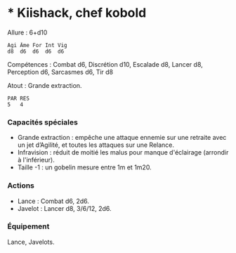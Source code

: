 # * Kiishack, chef kobold

Allure : 6+d10

	Agi	Âme	For	Int	Vig
	d8	d6	d6	d6	d6

Compétences : Combat d6, Discrétion d10, Escalade d8, Lancer d8, Perception d6, Sarcasmes d6, Tir d8

Atout : Grande extraction.

	PAR	RES
	5	4

### Capacités spéciales 
- Grande extraction : empêche une attaque ennemie sur une retraite avec un jet d’Agilité, et toutes les attaques sur une Relance.
- Infravision : réduit de moitié les malus pour manque d'éclairage (arrondir à l'inférieur).
- Taille -1 : un gobelin mesure entre 1m et 1m20.

### Actions
- Lance : Combat d6, 2d6.
- Javelot : Lancer d8, 3/6/12, 2d6.

### Équipement
Lance, Javelots.
